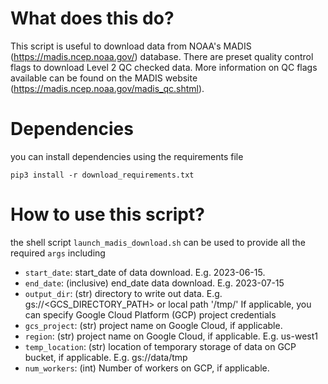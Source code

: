 # What does this do?

This script is useful to download data from NOAA's MADIS (https://madis.ncep.noaa.gov/) database. There are preset quality control flags to download Level 2 QC checked data. More information on QC flags available can be found on the MADIS website (https://madis.ncep.noaa.gov/madis_qc.shtml). 

# Dependencies

you can install dependencies using the requirements file

`pip3 install -r download_requirements.txt`

# How to use this script?

the shell script `launch_madis_download.sh` can be used to provide all the required `args` including

* `start_date`: start_date of data download. E.g. 2023-06-15.
* `end_date`: (inclusive) end_date data download. E.g. 2023-07-15
* `output_dir`: (str) directory to write out data. E.g. gs://<GCS_DIRECTORY_PATH> or local path '/tmp/'
If applicable, you can specify Google Cloud Platform (GCP) project credentials 
* `gcs_project`: (str) project name on Google Cloud, if applicable.
* `region`: (str) project name on Google Cloud, if applicable. E.g. us-west1
* `temp_location`: (str) location of temporary storage of data on GCP bucket, if applicable. E.g. gs://data/tmp
* `num_workers`: (int) Number of workers on GCP, if applicable.






